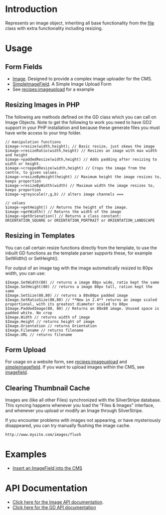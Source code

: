 # Introduction

Represents an image object, inheriting all base functionality from the [file](file) class with extra functionality including resizing.

# Usage

## Form Fields

*  [Image](http://api.silverstripe.org/trunk/sapphire/model/Image.html). Designed to provide a complex image uploader for the CMS.
*  [SimpleImageField](SimpleImageField). A Simple Image Upload Form
*  See [recipes:imageupload](recipes/imageupload) for a example

## Resizing Images in PHP

The following are methods defined on the GD class which you can call on Image Objects. Note to get the following to work you need to have GD2 support in your PHP installation and because these generate files you must have write access to your tmp folder. 

~~~ {php}
// manipulation functions
$image->resize(width,height); // Basic resize, just skews the image
$image->resizeRatio(width,height) // Resizes an image with max width and height
$image->paddedResize(width,height) // Adds padding after resizing to width or height.
$image->croppedResize(width,height) // Crops the image from the centre, to given values.
$image->resizeByHeight(height) // Maximum height the image resizes to, keeps proportion
$image->resizeByWidth(width) // Maximum width the image resizes to, keeps proportion 
$image->greyscale(r,g,b) // alters image channels ===

// values
$image->getHeight() // Returns the height of the image.
$image->getWidth() // Returns the width of the image
$image->getOrienation() // Returns a class constant: ORIENTATION_SQUARE or ORIENTATION_PORTRAIT or ORIENTATION_LANDSCAPE
~~~

## Resizing in Templates

You can call certain resize functions directly from the template, to use the inbuilt GD functions as the template parser supports these, for example SetWidth() or SetHeight().  

For output of an image tag with the image automatically resized to 80px width, you can use:
~~~ {php}
$Image.SetWidth(80) // returns a image 80px wide, ratio kept the same
$Image.SetHeight(80) // returns a image 80px tall, ration kept the same
$Image.SetSize(80,80) // returns a 80x80px padded image
$Image.SetRatioSize(80,80) // **New in 2.4** returns an image scaled proportional, with its greatest diameter scaled to 80px
$Image.PaddedImage(80, 80) // Returns an 80x80 image. Unused space is padded white. No crop
$Image.Width // returns width of image
$Image.Height // returns height of image
$Image.Orientation // returns Orientation
$Image.Filename // returns filename
$Image.URL // returns filename
~~~

## Form Upload

For usage on a website form, see [recipes:imageupload](recipes/imageupload) and [simpleimagefield](simpleimagefield).
If you want to upload images within the CMS, see [imagefield](imagefield).

## Clearing Thumbnail Cache

Images are (like all other Files) synchronized with the SilverStripe database.
This syncing happens whenever you load the "Files & Images" interface,
and whenever you upload or modify an Image through SilverStripe.

If you encounter problems with images not appearing, or have mysteriously disappeared, you can try manually flushing the image cache.
~~~
http://www.mysite.com/images/flush
~~~
# Examples

*  [Insert an ImageField into the CMS](recipes/imageupload)

# API Documentation

*  [Click here for the Image API documentation](http://api.silverstripe.org/trunk/sapphire/Image.html).
*  [Click here for the GD API documentation](http://api.silverstripe.org/trunk/sapphire/GD.html)
